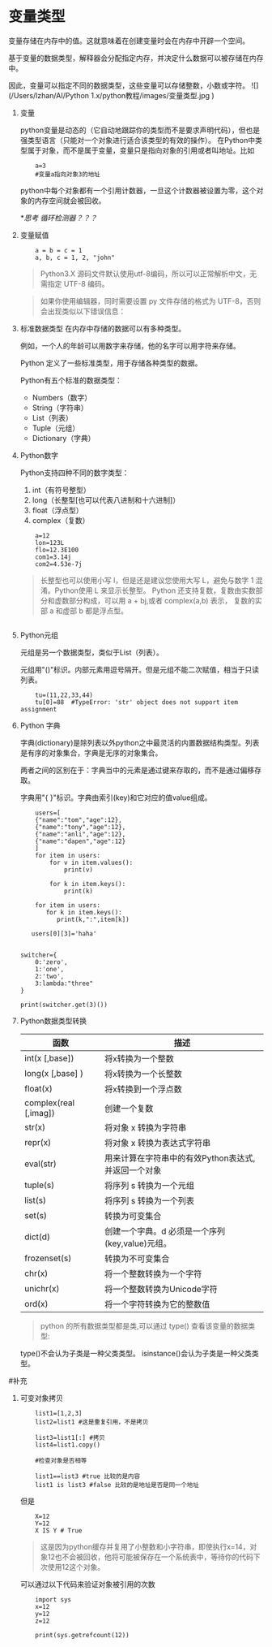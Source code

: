 # 变量类型

变量存储在内存中的值。这就意味着在创建变量时会在内存中开辟一个空间。

基于变量的数据类型，解释器会分配指定内存，并决定什么数据可以被存储在内存中。

因此，变量可以指定不同的数据类型，这些变量可以存储整数，小数或字符。
![](/Users/lzhan/AI/Python 1.x/python教程/images/变量类型.jpg
)

1. 变量

    python变量是动态的（它自动地跟踪你的类型而不是要求声明代码），但也是强类型语言（只能对一个对象进行适合该类型的有效的操作）。
    在Python中类型属于对象，而不是属于变量，变量只是指向对象的引用或者叫地址。比如
    
    ```
        a=3
        #变量a指向对象3的地址
    ```
    
    python中每个对象都有一个引用计数器，一旦这个计数器被设置为零，这个对象的内存空间就会被回收。
    
    **思考 循环检测器？？？*
1. 变量赋值    

    ```
        a = b = c = 1
        a, b, c = 1, 2, "john"
    ```
    >Python3.X 源码文件默认使用utf-8编码，所以可以正常解析中文，无需指定 UTF-8 编码。
    
    >如果你使用编辑器，同时需要设置 py 文件存储的格式为 UTF-8，否则会出现类似以下错误信息：

2. 标准数据类型
    在内存中存储的数据可以有多种类型。
    
    例如，一个人的年龄可以用数字来存储，他的名字可以用字符来存储。
    
    Python 定义了一些标准类型，用于存储各种类型的数据。
    
    Python有五个标准的数据类型：
    
    *   Numbers（数字）
    *   String（字符串）
    *   List（列表）
    *   Tuple（元组）
    *   Dictionary（字典）
3. Python数字

    Python支持四种不同的数字类型：

   1. int（有符号整型）
   2. long（长整型[也可以代表八进制和十六进制]）
   3. float（浮点型）
   4. complex（复数）

    ```
        a=12
        lon=123L
        flo=12.3E100
        com1=3.14j
        com2=4.53e-7j
    ```
   >长整型也可以使用小写 l，但是还是建议您使用大写 L，避免与数字 1 混淆。Python使用 L 来显示长整型。
Python 还支持复数，复数由实数部分和虚数部分构成，可以用 a + bj,或者 complex(a,b) 表示， 复数的实部 a 和虚部 b 都是浮点型。



    ```
6. Python元组
    
    元组是另一个数据类型，类似于List（列表）。

    元组用"()"标识。内部元素用逗号隔开。但是元组不能二次赋值，相当于只读列表。
    
    ```
        tu=(11,22,33,44)
        tu[0]=88  #TypeError: 'str' object does not support item assignment
    ```

7. Python 字典

    字典(dictionary)是除列表以外python之中最灵活的内置数据结构类型。列表是有序的对象集合，字典是无序的对象集合。

    两者之间的区别在于：字典当中的元素是通过键来存取的，而不是通过偏移存取。

    字典用"{ }"标识。字典由索引(key)和它对应的值value组成。
    
    ```
        users=[
        {"name":"tom","age":12},
    	{"name":"tony","age":12},
    	{"name":"anli","age":12},
    	{"name":"dapen","age":12}
        ]
        for item in users:
        	for v in item.values():
        		print(v)
        
        	for k in item.keys():
        		print(k)
    
        for item in users:            
	       for k in item.keys():     
		      print(k,":",item[k])  
		      
	   users[0][3]='haha'
                              
    ```
    ```
    switcher={              
        0:'zero',       
        1:'one',        
        2:'two',        
        3:lambda:"three"
    }                   
                        
    print(switcher.get(3)())
    ```
8. Python数据类型转换

    |函数 |	描述|
    |---|---|
    |int(x [,base])|将x转换为一个整数|
    |long(x [,base] )|将x转换为一个长整数|
    |float(x)|将x转换到一个浮点数|
    |complex(real [,imag])|创建一个复数|
    |str(x)|将对象 x 转换为字符串|
    |repr(x)|将对象 x 转换为表达式字符串|
    |eval(str)|用来计算在字符串中的有效Python表达式,并返回一个对象|
    |tuple(s)|将序列 s 转换为一个元组|
    |list(s)|将序列 s 转换为一个列表|
    |set(s)|转换为可变集合|
    |dict(d)|创建一个字典。d 必须是一个序列 (key,value)元组。|
    |frozenset(s)|转换为不可变集合|
    |chr(x)|将一个整数转换为一个字符|
    |unichr(x)|将一个整数转换为Unicode字符|
    |ord(x)|将一个字符转换为它的整数值|

    >python 的所有数据类型都是类,可以通过 type() 查看该变量的数据类型:
    
    type()不会认为子类是一种父类类型。
 isinstance()会认为子类是一种父类类型。

#补充
1. 可变对象拷贝

    ```
        list1=[1,2,3]
        list2=list1 #这是重复引用，不是拷贝
        
        list3=list1[:] #拷贝
        list4=list1.copy()
        
        #检查对象是否相等
        
        list1==list3 #true 比较的是内容
        list1 is list3 #false 比较的是地址是否是同一个地址
    ```

    但是
    
    ```
        X=12
        Y=12
        X IS Y # True
    ```

    >这是因为python缓存并复用了小整数和小字符串，即使执行x=14，对象12也不会被回收，他将可能被保存在一个系统表中，等待你的代码下次使用12这个对象。
    
    可以通过以下代码来验证对象被引用的次数
    
    ```
        import sys
        x=12
        y=12
        z=12
        
        print(sys.getrefcount(12))
        
    ```

